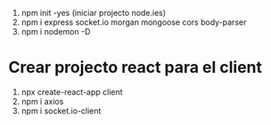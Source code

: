 1. npm init -yes (iniciar projecto node.ies)
2.    npm i express socket.io morgan mongoose cors body-parser
3. npm i nodemon -D


# Crear projecto react para el client

1. npx create-react-app client
2. npm i axios
3. npm i socket.io-client



